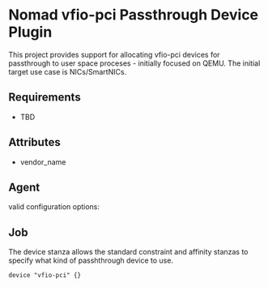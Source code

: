 Nomad vfio-pci Passthrough Device Plugin
==================

This project provides support for allocating vfio-pci devices for passthrough
to user space proceses - initially focused on QEMU. The initial target use case
is NICs/SmartNICs.

Requirements
------------

- TBD 

Attributes
----------

* vendor_name 

Agent
------
valid configuration options:

Job
----
The device stanza allows the standard constraint and affinity stanzas to specify what kind of passhthrough device to use.

```
device "vfio-pci" {}
```


